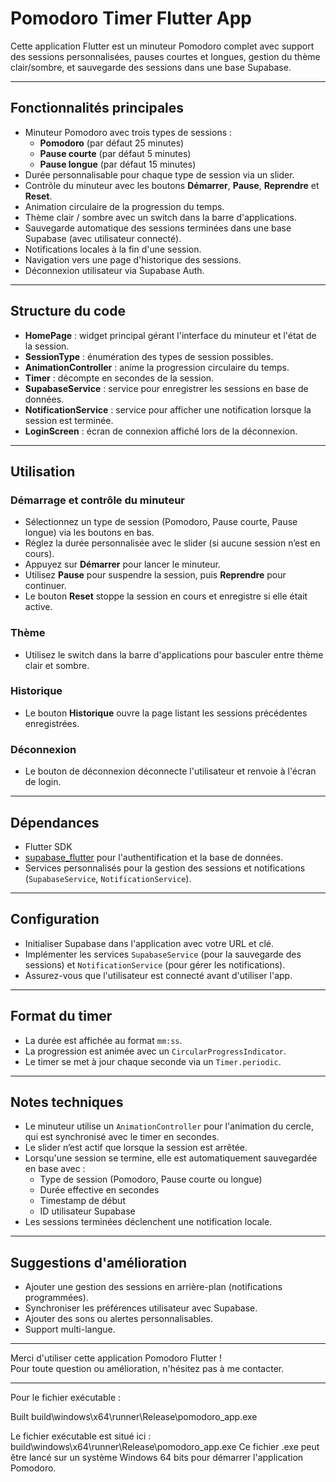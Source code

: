 # Pomodoro Timer Flutter App

Cette application Flutter est un minuteur Pomodoro complet avec support des sessions personnalisées, pauses courtes et longues, gestion du thème clair/sombre, et sauvegarde des sessions dans une base Supabase.

---

## Fonctionnalités principales

- Minuteur Pomodoro avec trois types de sessions :
  - **Pomodoro** (par défaut 25 minutes)
  - **Pause courte** (par défaut 5 minutes)
  - **Pause longue** (par défaut 15 minutes)
- Durée personnalisable pour chaque type de session via un slider.
- Contrôle du minuteur avec les boutons **Démarrer**, **Pause**, **Reprendre** et **Reset**.
- Animation circulaire de la progression du temps.
- Thème clair / sombre avec un switch dans la barre d'applications.
- Sauvegarde automatique des sessions terminées dans une base Supabase (avec utilisateur connecté).
- Notifications locales à la fin d'une session.
- Navigation vers une page d'historique des sessions.
- Déconnexion utilisateur via Supabase Auth.

---

## Structure du code

- **HomePage** : widget principal gérant l'interface du minuteur et l'état de la session.
- **SessionType** : énumération des types de session possibles.
- **AnimationController** : anime la progression circulaire du temps.
- **Timer** : décompte en secondes de la session.
- **SupabaseService** : service pour enregistrer les sessions en base de données.
- **NotificationService** : service pour afficher une notification lorsque la session est terminée.
- **LoginScreen** : écran de connexion affiché lors de la déconnexion.

---

## Utilisation

### Démarrage et contrôle du minuteur

- Sélectionnez un type de session (Pomodoro, Pause courte, Pause longue) via les boutons en bas.
- Réglez la durée personnalisée avec le slider (si aucune session n’est en cours).
- Appuyez sur **Démarrer** pour lancer le minuteur.
- Utilisez **Pause** pour suspendre la session, puis **Reprendre** pour continuer.
- Le bouton **Reset** stoppe la session en cours et enregistre si elle était active.

### Thème

- Utilisez le switch dans la barre d'applications pour basculer entre thème clair et sombre.

### Historique

- Le bouton **Historique** ouvre la page listant les sessions précédentes enregistrées.

### Déconnexion

- Le bouton de déconnexion déconnecte l'utilisateur et renvoie à l'écran de login.

---

## Dépendances

- Flutter SDK
- [supabase_flutter](https://pub.dev/packages/supabase_flutter) pour l'authentification et la base de données.
- Services personnalisés pour la gestion des sessions et notifications (`SupabaseService`, `NotificationService`).

---

## Configuration

- Initialiser Supabase dans l'application avec votre URL et clé.
- Implémenter les services `SupabaseService` (pour la sauvegarde des sessions) et `NotificationService` (pour gérer les notifications).
- Assurez-vous que l'utilisateur est connecté avant d'utiliser l'app.

---

## Format du timer

- La durée est affichée au format `mm:ss`.
- La progression est animée avec un `CircularProgressIndicator`.
- Le timer se met à jour chaque seconde via un `Timer.periodic`.

---

## Notes techniques

- Le minuteur utilise un `AnimationController` pour l'animation du cercle, qui est synchronisé avec le timer en secondes.
- Le slider n’est actif que lorsque la session est arrêtée.
- Lorsqu'une session se termine, elle est automatiquement sauvegardée en base avec :
  - Type de session (Pomodoro, Pause courte ou longue)
  - Durée effective en secondes
  - Timestamp de début
  - ID utilisateur Supabase
- Les sessions terminées déclenchent une notification locale.

---

## Suggestions d'amélioration

- Ajouter une gestion des sessions en arrière-plan (notifications programmées).
- Synchroniser les préférences utilisateur avec Supabase.
- Ajouter des sons ou alertes personnalisables.
- Support multi-langue.

---

Merci d'utiliser cette application Pomodoro Flutter !  
Pour toute question ou amélioration, n'hésitez pas à me contacter.

---

Pour le fichier exécutable :

Built build\windows\x64\runner\Release\pomodoro_app.exe

Le fichier exécutable est situé ici : build\windows\x64\runner\Release\pomodoro_app.exe
Ce fichier .exe peut être lancé sur un système Windows 64 bits pour démarrer l'application Pomodoro.
